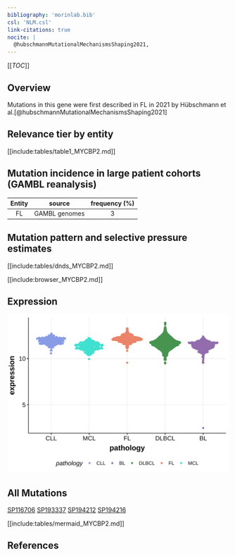```yaml
---
bibliography: 'morinlab.bib'
csl: 'NLM.csl'
link-citations: true
nocite: |
  @hubschmannMutationalMechanismsShaping2021, 
---
```

[[_TOC_]]

## Overview

Mutations in this gene were first described in FL in 2021 by Hübschmann et al.[@hubschmannMutationalMechanismsShaping2021]


## Relevance tier by entity

[[include:tables/table1_MYCBP2.md]]

## Mutation incidence in large patient cohorts (GAMBL reanalysis)

|Entity|source       |frequency (%)|
|:------:|:-------------:|:-------------:|
|FL    |GAMBL genomes|3            |

## Mutation pattern and selective pressure estimates

[[include:tables/dnds_MYCBP2.md]]


[[include:browser_MYCBP2.md]]

## Expression
![](images/gene_expression/MYCBP2_by_pathology.svg)


## All Mutations

[SP116706](https://www.bcgsc.ca/downloads/morinlab/GAMBL/MALY/SP116706.html)
[SP193337](https://www.bcgsc.ca/downloads/morinlab/GAMBL/MALY/SP193337.html)
[SP194212](https://www.bcgsc.ca/downloads/morinlab/GAMBL/MALY/SP194212.html)
[SP194216](https://www.bcgsc.ca/downloads/morinlab/GAMBL/MALY/SP194216.html)

[[include:tables/mermaid_MYCBP2.md]]

## References

<!-- ORIGIN: hubschmannMutationalMechanismsShaping2021b -->
<!-- FL: hubschmannMutationalMechanismsShaping2021b -->

